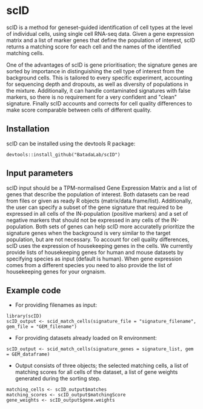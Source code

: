 # scID

scID is a method for geneset-guided identification of cell types at the level of individual cells, using single cell RNA-seq data.
Given a gene expression matrix and a list of marker genes that define the population of interest, scID returns a matching score for each cell and the names of the identified matching cells.

One of the advantages of scID is gene prioritisation; the signature genes are sorted by importance in distinguishing the cell type of interest from the background cells. 
This is tailored to every specific experiment, accounting for sequencing depth and dropouts, as well as diversity of populations in the mixture. 
Additionally, it can handle contaminated signatures with false markers, so there is no requirement for a very confident and "clean" signature.
Finally scID accounts and corrects for cell quality differences to make score comparable between cells of different quality.

## Installation
scID can be installed using the devtools R package:

```
devtools::install_github("BatadaLab/scID")
```

## Input parameters

scID input should be a TPM-normalised Gene Expression Matrix and a list of genes that describe the population of interest. Both datasets can be read from files or given as ready R objects (matrix/data.frame/list). Additionally, the user can specify a subset of the gene signature that required to be expressed in all cells of the IN-population (positive markers) and a set of negative markers that should not be expressed in any cells of the IN-population. Both sets of genes can help scID more accuratelly prioritize the signature genes when the background is very similar to the target population, but are not necessary. 
To account for cell quality differences, scID uses the expression of housekeeping genes in the cells. We currently provide lists of housekeeping genes for human and mouse datasets by specifying species as input (default is human). When gene expression comes from a different species you need to also provide the list of housekeeping genes for your orgnaism.

## Example code

* For providing filenames as input:
```
library(scID)
scID_output <- scid_match_cells(signature_file = "signature_filename", gem_file = "GEM_filename")
```

* For providing datasets already loaded on R environment:
```
scID_output <- scid_match_cells(signature_genes = signature_list, gem = GEM_dataframe)
```

* Output consists of three objects; the selected matching cells, a list of matching scores for all cells of the dataset, a list of gene weights generated during the sorting step.
```
matching_cells <- scID_output$matches
matching_scores <- scID_output$matchingScore
gene_weights <- scID_output$gene.weights
```







